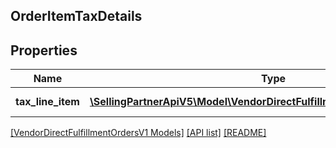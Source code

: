 ## OrderItemTaxDetails

## Properties

Name | Type | Description | Notes
------------ | ------------- | ------------- | -------------
**tax_line_item** | [**\SellingPartnerApiV5\Model\VendorDirectFulfillmentOrdersV1\TaxDetails[]**](TaxDetails.md) | A list of tax line items. | [optional]

[[VendorDirectFulfillmentOrdersV1 Models]](../) [[API list]](../../Api) [[README]](../../../README.md)
